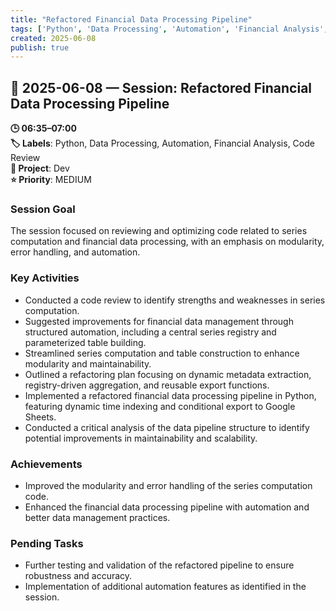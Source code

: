 ```yaml
---
title: "Refactored Financial Data Processing Pipeline"
tags: ['Python', 'Data Processing', 'Automation', 'Financial Analysis', 'Code Review']
created: 2025-06-08
publish: true
---
```


## 📅 2025-06-08 — Session: Refactored Financial Data Processing Pipeline

**🕒 06:35–07:00**  
**🏷️ Labels**: Python, Data Processing, Automation, Financial Analysis, Code Review  
**📂 Project**: Dev  
**⭐ Priority**: MEDIUM  


### Session Goal
The session focused on reviewing and optimizing code related to series computation and financial data processing, with an emphasis on modularity, error handling, and automation.

### Key Activities
- Conducted a code review to identify strengths and weaknesses in series computation.
- Suggested improvements for financial data management through structured automation, including a central series registry and parameterized table building.
- Streamlined series computation and table construction to enhance modularity and maintainability.
- Outlined a refactoring plan focusing on dynamic metadata extraction, registry-driven aggregation, and reusable export functions.
- Implemented a refactored financial data processing pipeline in Python, featuring dynamic time indexing and conditional export to Google Sheets.
- Conducted a critical analysis of the data pipeline structure to identify potential improvements in maintainability and scalability.

### Achievements
- Improved the modularity and error handling of the series computation code.
- Enhanced the financial data processing pipeline with automation and better data management practices.

### Pending Tasks
- Further testing and validation of the refactored pipeline to ensure robustness and accuracy.
- Implementation of additional automation features as identified in the session.
